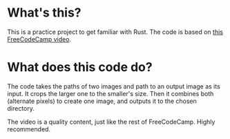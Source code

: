 # What's this?

This is a practice project to get familiar with Rust. The code is based on [this FreeCodeCamp video](https://www.youtube.com/watch?v=MsocPEZBd-M).

# What does this code do?

The code takes the paths of two images and path to an output image as its input. It crops the larger one to the smaller's size. Then it combines both (alternate pixels) to create one image, and outputs it to the chosen directory.

The video is a quality content, just like the rest of FreeCodeCamp. Highly recommended.
